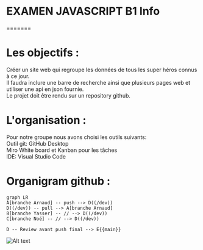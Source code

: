 <h1> EXAMEN JAVASCRIPT B1 Info </h1>
=======

# Les objectifs :
Créer un site web qui regroupe les données de tous les super héros connus à ce jour. </br>
Il faudra inclure une barre de recherche ainsi que plusieurs pages web et utiliser une api en json fournie. </br>
Le projet doit être rendu sur un repository github. </br>

# L'organisation :

Pour notre groupe nous avons choisi les outils suivants:</br>
    Outil git: GitHub Desktop </br>
    Miro White board et Kanban pour les tâches </br>
    IDE: Visual Studio Code </br>

# Organigram github :

```mermaid
graph LR
A[branche Arnaud] -- push --> D((/dev))
D((/dev)) -- pull --> A[branche Arnaud]
B[branche Yasser] -- // --> D((/dev))
C[branche Noé] -- // --> D((/dev))

D -- Review avant push final --> E{{main}}
```
 ![Alt text](https://i.imgur.com/OK8ltmW.png "Fait sur mermaid") </br>
